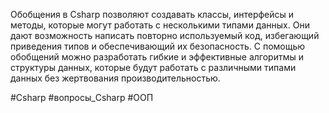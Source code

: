 Обобщения в Csharp позволяют создавать классы, интерфейсы и методы, которые могут работать с несколькими типами данных.  Они дают возможность написать повторно используемый код, избегающий приведения типов и обеспечивающий их безопасность. С помощью обобщений можно разработать гибкие и эффективные алгоритмы и структуры данных, которые будут работать с различными типами данных без жертвования производительностью.

#Csharp #вопросы_Csharp #ООП 
